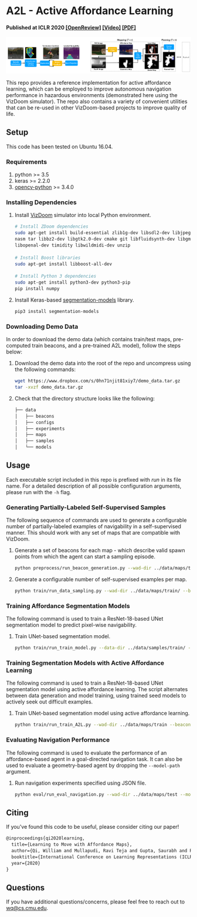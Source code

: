 # A2L - Active Affordance Learning

#### Published at ICLR 2020 [[OpenReview]](https://openreview.net/forum?id=BJgMFxrYPB) [[Video]](https://iclr.cc/virtual/poster_BJgMFxrYPB.html) [[PDF]](https://arxiv.org/pdf/2001.02364.pdf)

<img src='./docs/img/architecture.png'>

This repo provides a reference implementation for active affordance learning, which can be employed to improve autonomous navigation performance in hazardous environments (demonstrated here using the VizDoom simulator). The repo also contains a variety of convenient utilities that can be re-used in other VizDoom-based projects to improve quality of life.

## Setup

This code has been tested on Ubuntu 16.04.

### Requirements

1. python >= 3.5
2. keras >= 2.2.0
3. [opencv-python](https://pypi.org/project/opencv-python/) >= 3.4.0

### Installing Dependencies

1. Install [VizDoom](https://github.com/mwydmuch/ViZDoom) simulator into local Python environment.

    ``` bash
    # Install ZDoom dependencies
    sudo apt-get install build-essential zlib1g-dev libsdl2-dev libjpeg-dev \
    nasm tar libbz2-dev libgtk2.0-dev cmake git libfluidsynth-dev libgme-dev \
    libopenal-dev timidity libwildmidi-dev unzip
  
    # Install Boost libraries
    sudo apt-get install libboost-all-dev

    # Install Python 3 dependencies
    sudo apt-get install python3-dev python3-pip
    pip install numpy
    ```

2. Install Keras-based [segmentation-models](https://github.com/qubvel/segmentation_models) library.

    ``` bash
    pip3 install segmentation-models
    ```

### Downloading Demo Data

In order to download the demo data (which contains train/test maps, pre-computed train beacons, and a pre-trained A2L model), follow the steps below:

1. Download the demo data into the root of the repo and uncompress using the following commands:

    ``` bash
    wget https://www.dropbox.com/s/0hn71njit81xiy7/demo_data.tar.gz
    tar -xvzf demo_data.tar.gz
    ```

2. Check that the directory structure looks like the following:

    ```bash
    ├── data
    │   ├── beacons
    │   ├── configs
    │   ├── experiments
    │   ├── maps
    │   ├── samples
    │   └── models
    ```

## Usage

Each executable script included in this repo is prefixed with *run* in its file name. For a detailed description of all possible configuration arguments, please run with the ```-h``` flag.

### Generating Partially-Labeled Self-Supervised Samples

The following sequence of commands are used to generate a configurable number of partially-labeled examples of navigability in a self-supervised manner. This should work with any set of  maps that are compatible with VizDoom.

1. Generate a set of beacons for each map - which describe valid spawn points from which the agent can start a sampling episode.

    ``` bash
    python preprocess/run_beacon_generation.py --wad-dir ../data/maps/train/ --save-dir ../data/beacons/train/
    ```
  
2. Generate a configurable number of self-supervised examples per map.

    ``` bash
    python train/run_data_sampling.py --wad-dir ../data/maps/train/ --beacon-dir ../data/beacons/train/ --save-dir ../data/samples/train/ --samples-per-map 500
    ```

### Training Affordance Segmentation Models

The following command is used to train a ResNet-18-based UNet segmentation model to predict pixel-wise navigability.

1. Train UNet-based segmentation model.

    ``` bash
    python train/run_train_model.py --data-dir ../data/samples/train/ --save-dir ../data/models/ --epochs 50 --batch-size 40
    ```

### Training Segmentation Models with Active Affordance Learning

The following command is used to train a ResNet-18-based UNet segmentation model using active affordance learning. The script alternates between data generation and model training, using trained seed models to actively seek out difficult examples.

1. Train UNet-based segmentation model using active affordance learning.

    ``` bash
    python train/run_train_A2L.py --wad-dir ../data/maps/train --beacon-dir ../data/beacons/train --save-dir ../data/models/active --active-iterations 5 --samples-per-map 500 --epochs 50 --batch-size 40
    ```

### Evaluating Navigation Performance

The following command is used to evaluate the performance of an affordance-based agent in a goal-directed navigation task. It can also be used to evaluate a geometry-based agent by dropping the ```--model-path``` argument.

1. Run navigation experiments specified using JSON file.
    ``` bash
    python eval/run_eval_navigation.py --wad-dir ../data/maps/test --model-path ../data/models/seg_model.h5 --experiment-path ../data/experiments/navigation/demo.json --iterations 5
    ```

## Citing

If you've found this code to be useful, please consider citing our paper!

``` latex
@inproceedings{qi2020learning,
  title={Learning to Move with Affordance Maps},
  author={Qi, William and Mullapudi, Ravi Teja and Gupta, Saurabh and Ramanan, Deva},
  booktitle={International Conference on Learning Representations (ICLR)},
  year={2020}
}
```

## Questions

If you have additional questions/concerns, please feel free to reach out to wq@cs.cmu.edu.
